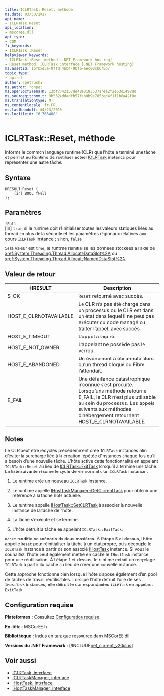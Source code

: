 ```yaml
---
title: ICLRTask::Reset, méthode
ms.date: 03/30/2017
api_name:
- ICLRTask.Reset
api_location:
- mscoree.dll
api_type:
- COM
f1_keywords:
- ICLRTask::Reset
helpviewer_keywords:
- ICLRTask::Reset method [.NET Framework hosting]
- Reset method, ICLRTask interface [.NET Framework hosting]
ms.assetid: 1bfb5d3a-0ffd-4bb4-9bf6-aec00cb675b7
topic_type:
- apiref
author: rpetrusha
ms.author: ronpet
ms.openlocfilehash: 13bf7342157de48e0183537afea2f2e53d1498dd
ms.sourcegitcommit: 9b552addadfb57fab0b9e7852ed4f1f1b8a42f8e
ms.translationtype: MT
ms.contentlocale: fr-FR
ms.lasthandoff: 04/23/2019
ms.locfileid: "61763488"
---
```

# <a name="iclrtaskreset-method"></a>ICLRTask::Reset, méthode
Informe le common language runtime (CLR) que l’hôte a terminé une tâche et permet au Runtime de réutiliser actuel [ICLRTask](../../../../docs/framework/unmanaged-api/hosting/iclrtask-interface.md) instance pour représenter une autre tâche.  
  
## <a name="syntax"></a>Syntaxe  
  
```  
HRESULT Reset (  
    [in] BOOL fFull  
);  
```  
  
## <a name="parameters"></a>Paramètres  
 `fFull`  
 [in] `true`, si le runtime doit réinitialiser toutes les valeurs statiques liées au thread en plus de la sécurité et les paramètres régionaux relatives aux cours `ICLRTask` instance ; sinon, `false`.  
  
 Si la valeur est `true`, le runtime réinitialise les données stockées à l’aide de <xref:System.Threading.Thread.AllocateDataSlot%2A> ou <xref:System.Threading.Thread.AllocateNamedDataSlot%2A>.  
  
## <a name="return-value"></a>Valeur de retour  
  
|HRESULT|Description|  
|-------------|-----------------|  
|S_OK|`Reset` retourné avec succès.|  
|HOST_E_CLRNOTAVAILABLE|Le CLR n’a pas été chargé dans un processus ou le CLR est dans un état dans lequel il ne peut pas exécuter du code managé ou traiter l’appel. avec succès|  
|HOST_E_TIMEOUT|L’appel a expiré.|  
|HOST_E_NOT_OWNER|L’appelant ne possède pas le verrou.|  
|HOST_E_ABANDONED|Un événement a été annulé alors qu’un thread bloqué ou Fibre l’attendait.|  
|E_FAIL|Une défaillance catastrophique inconnue s’est produite. Lorsqu’une méthode retourne E_FAIL, le CLR n’est plus utilisable au sein du processus. Les appels suivants aux méthodes d’hébergement retournent HOST_E_CLRNOTAVAILABLE.|  
  
## <a name="remarks"></a>Notes  
 Le CLR peut être recyclés précédemment créé `ICLRTask` instances afin d’éviter la surcharge liée à la création répétée d’instances chaque fois qu’il a besoin d’une nouvelle tâche. L’hôte active cette fonctionnalité en appelant `ICLRTask::Reset` au lieu de [ICLRTask::ExitTask](../../../../docs/framework/unmanaged-api/hosting/iclrtask-exittask-method.md) lorsqu’il a terminé une tâche. La liste suivante résume le cycle de vie normal d’un `ICLRTask` instance :  
  
1. Le runtime crée un nouveau `ICLRTask` instance.  
  
2. Le runtime appelle [IHostTaskManager::GetCurrentTask](../../../../docs/framework/unmanaged-api/hosting/ihosttaskmanager-getcurrenttask-method.md) pour obtenir une référence à la tâche hôte actuelle.  
  
3. Le runtime appelle [IHostTask::SetCLRTask](../../../../docs/framework/unmanaged-api/hosting/ihosttask-setclrtask-method.md) à associer la nouvelle instance de la tâche de l’hôte.  
  
4. La tâche s’exécute et se termine.  
  
5. L’hôte détruit la tâche en appelant `ICLRTask::ExitTask`.  
  
 `Reset` modifie ce scénario de deux manières. À l’étape 5 ci-dessus, l’hôte appelle `Reset` pour réinitialiser la tâche à un état propre, puis découple le `ICLRTask` instance à partir de son associé [IHostTask](../../../../docs/framework/unmanaged-api/hosting/ihosttask-interface.md) instance. Si vous le souhaitez, l’hôte peut également mettre en cache le `IHostTask` instance pour une réutilisation. À l’étape 1 ci-dessus, le runtime extrait un recyclage `ICLRTask` à partir du cache au lieu de créer une nouvelle instance.  
  
 Cette approche fonctionne bien lorsque l’hôte dispose également d’un pool de tâches de travail réutilisables. Lorsque l’hôte détruit l’une de ses `IHostTask` instances, elle détruit le correspondantes `ICLRTask` en appelant `ExitTask`.  
  
## <a name="requirements"></a>Configuration requise  
 **Plateformes :** Consultez [Configuration requise](../../../../docs/framework/get-started/system-requirements.md).  
  
 **En-tête :** MSCorEE.h  
  
 **Bibliothèque :** Inclus en tant que ressource dans MSCorEE.dll  
  
 **Versions du .NET Framework :** [!INCLUDE[net_current_v20plus](../../../../includes/net-current-v20plus-md.md)]  
  
## <a name="see-also"></a>Voir aussi

- [ICLRTask, interface](../../../../docs/framework/unmanaged-api/hosting/iclrtask-interface.md)
- [ICLRTaskManager, interface](../../../../docs/framework/unmanaged-api/hosting/iclrtaskmanager-interface.md)
- [IHostTask, interface](../../../../docs/framework/unmanaged-api/hosting/ihosttask-interface.md)
- [IHostTaskManager, interface](../../../../docs/framework/unmanaged-api/hosting/ihosttaskmanager-interface.md)
